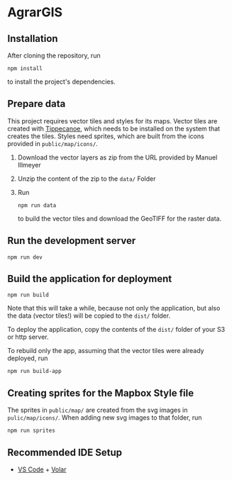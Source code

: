 # AgrarGIS

## Installation

After cloning the repository, run

    npm install

to install the project's dependencies.

## Prepare data

This project requires vector tiles and styles for its maps. Vector tiles are created with [Tippecanoe](https://github.com/mapbox/tippecanoe/), which needs to be installed on the system that creates the tiles. Styles need sprites, which are built from the icons provided in `public/map/icons/`.

1. Download the vector layers as zip from the URL provided by Manuel Illmeyer
2. Unzip the content of the zip to the `data/` Folder
3. Run

       npm run data
    
   to build the vector tiles and download the GeoTIFF for the raster data.

## Run the development server

    npm run dev

## Build the application for deployment

    npm run build

Note that this will take a while, because not only the application, but also the data (vector tiles!) will be copied to the `dist/` folder.

To deploy the application, copy the contents of the `dist/` folder of your S3 or http server.

To rebuild only the app, assuming that the vector tiles were already deployed, run

    npm run build-app

## Creating sprites for the Mapbox Style file

The sprites in `public/map/` are created from the svg images in `pulic/map/icons/`. When adding new svg images to that folder, run

    npm run sprites

## Recommended IDE Setup

- [VS Code](https://code.visualstudio.com/) + [Volar](https://marketplace.visualstudio.com/items?itemName=Vue.volar)
